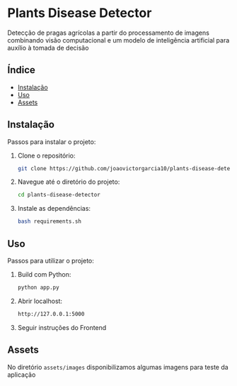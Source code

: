 # Plants Disease Detector

Detecção de pragas agrícolas a partir do processamento de imagens combinando visão computacional e um modelo de inteligência artificial para auxílio à tomada de decisão

## Índice

- [Instalação](#instalação)
- [Uso](#uso)
- [Assets](#assets)



## Instalação

Passos para instalar o projeto:

1. Clone o repositório:
    ```sh
    git clone https://github.com/joaovictorgarcia10/plants-disease-detector.git
    ```
2. Navegue até o diretório do projeto:
    ```sh
    cd plants-disease-detector
    ```
3. Instale as dependências:
    ```sh
    bash requirements.sh
    ```

## Uso

Passos para utilizar o projeto:

1. Build com Python:
    ```sh
    python app.py
    ```
2. Abrir localhost:
    ```sh
    http://127.0.0.1:5000
    ```

3. Seguir instruções do Frontend


## Assets

No diretório ```assets/images``` disponibilizamos algumas imagens para teste da aplicação

